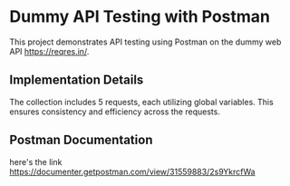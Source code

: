 # Dummy API Testing with Postman
This project demonstrates API testing using Postman on the dummy web API https://reqres.in/.

## Implementation Details
The collection includes 5 requests, each utilizing global variables. This ensures consistency and efficiency across the requests.

## Postman Documentation
here's the link  https://documenter.getpostman.com/view/31559883/2s9YkrcfWa
